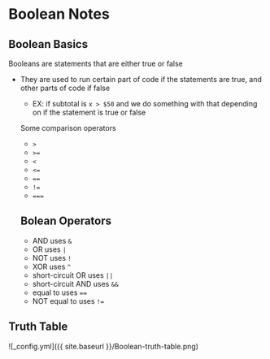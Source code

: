 # Boolean Notes
## Boolean Basics

Booleans are statements that are either true or false
- They are used to run certain part of code if the statements are true, and other parts of code if false
  - EX: if subtotal is `x > $50` and we do something with that depending on if the statement is true or false
  
  Some comparison operators
   - `>`
   - `>=`
   - `<`
   - `<=`
   - `==`
   - `!=`
   - `===`
   
   ## Bolean Operators
     - AND uses `&`
     - OR uses `|`
     - NOT uses `!`
     - XOR uses `^`
     - short-circuit OR uses `||`
     - short-circuit AND uses `&&`
     - equal to uses `==`
     - NOT equal to uses `!=`

## Truth Table
![_config.yml]({{ site.baseurl }}/Boolean-truth-table.png)

